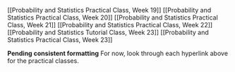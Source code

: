 [[Probability and Statistics Practical Class, Week 19]]
[[Probability and Statistics Practical Class, Week 20]]
[[Probability and Statistics Practical Class, Week 21]]
[[Probability and Statistics Practical Class, Week 22]]
[[Probability and Statistics Tutorial Class, Week 23]]
[[Probability and Statistics Practical Class, Week 23]]

**Pending consistent formatting**
For now, look through each hyperlink above for the practical classes.